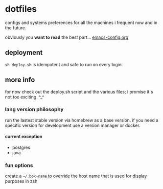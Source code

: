 # dotfiles

configs and systems preferences for all the machines i frequent now and in the future.

obviously you **want to read** the best part... [emacs-config.org](editors/emacs-config.org) 

## deployment

`sh deploy.sh` is idempotent and safe to run on every login.

## more info

for now check out the deploy.sh script and the various files; i promise it's not too exciting. ^_^

### lang version philosophy

run the lastest stable version via homebrew as a base version.  if you need a specific version for development use a version manager or docker.

#### current exception

- postgres
- java

### fun options

create a `~/.box-name` to override the host name that is used for display purposes in zsh
